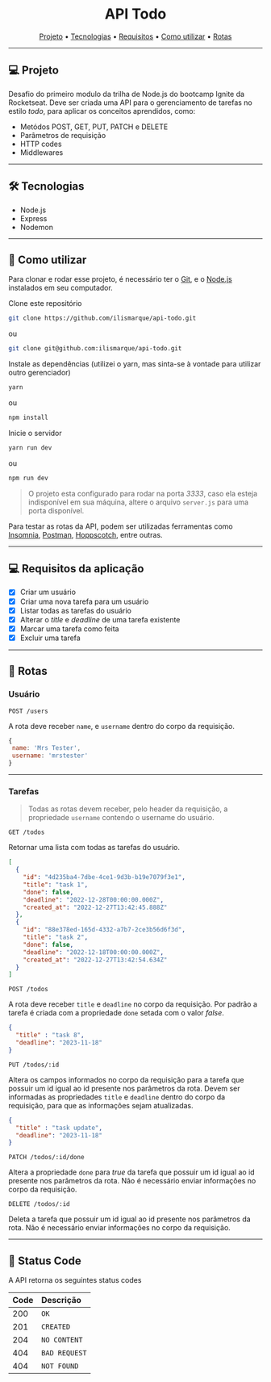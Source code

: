 <!-- # Desafio 01 - Conceitos do Node.js -->
<h1 align="center" >API Todo</h1>

<p align="center">
  <a href="#-projeto">Projeto</a> •
  <a href="#-tecnologias">Tecnologias</a> •
  <a href="#-requisitos-da-aplicação">Requisitos</a> •
  <a href="#-como-utilizar">Como utilizar</a> •
  <a href="#-rotas">Rotas</a>
  
</p>

---

## 💻 Projeto

Desafio do primeiro modulo da trilha de Node.js do bootcamp Ignite da Rocketseat. Deve ser criada uma API para o gerenciamento de tarefas no estilo _todo_, para aplicar os conceitos aprendidos, como:

- Metódos POST, GET, PUT, PATCH e DELETE
- Parâmetros de requisição
- HTTP codes
- Middlewares

---

## 🛠 Tecnologias

- Node.js
- Express
- Nodemon

---

## 🚀 Como utilizar

Para clonar e rodar esse projeto, é necessário ter o [Git](https://git-scm.com), e o [Node.js](https://nodejs.org/en/download/) instalados em seu computador.

Clone este repositório

```bash
git clone https://github.com/ilismarque/api-todo.git
```

ou

```bash
git clone git@github.com:ilismarque/api-todo.git
```

Instale as dependências (utilizei o yarn, mas sinta-se à vontade para utilizar outro gerenciador)

```bash
yarn
```

ou

```bash
npm install
```

Inicie o servidor

```bash
yarn run dev
```

ou

```bash
npm run dev
```

>O projeto esta configurado para rodar na porta _3333_, caso ela esteja indisponível em sua máquina, altere o arquivo ```server.js``` para uma porta disponível.

Para testar as rotas da API, podem ser utilizadas ferramentas como [Insomnia](https://insomnia.rest/), [Postman](https://www.postman.com/), [Hoppscotch](https://hoppscotch.io/), entre outras.

---

## 💻 Requisitos da aplicação

- [x] Criar um usuário
- [x] Criar uma nova tarefa para um usuário
- [x] Listar todas as tarefas do usuário
- [x] Alterar o _title_ e _deadline_ de uma tarefa existente
- [x] Marcar uma tarefa como feita
- [x] Excluir uma tarefa

---

## 🚀 Rotas

### Usuário

```http
POST /users
```

A rota deve receber `name`, e `username` dentro do corpo da requisição.

```js
{
 name: 'Mrs Tester',
 username: 'mrstester'
}
```

---

### Tarefas

>Todas as rotas devem receber, pelo header da requisição, a propriedade `username` contendo o username do usuário.

```http
GET /todos
```

Retornar uma lista com todas as tarefas do usuário.

```json
[
  {
    "id": "4d235ba4-7dbe-4ce1-9d3b-b19e7079f3e1",
    "title": "task 1",
    "done": false,
    "deadline": "2022-12-28T00:00:00.000Z",
    "created_at": "2022-12-27T13:42:45.888Z"
  },
  {
    "id": "88e378ed-165d-4332-a7b7-2ce3b56d6f3d",
    "title": "task 2",
    "done": false,
    "deadline": "2022-12-18T00:00:00.000Z",
    "created_at": "2022-12-27T13:42:54.634Z"
  }
]
```

```http
POST /todos
```

A rota deve receber `title` e `deadline` no corpo da requisição. Por padrão a tarefa é criada com a propriedade `done` setada com o valor _false_.

```json
{
  "title" : "task 8",
  "deadline": "2023-11-18"
}
```

```http
PUT /todos/:id
```

Altera os campos informados no corpo da requisição para a tarefa que possuir um id igual ao id presente nos parâmetros da rota. Devem ser informadas as propriedades `title` e `deadline` dentro do corpo da requisição, para que as informações sejam atualizadas.

```json
{
  "title" : "task update",
  "deadline": "2023-11-18"
}
```

```http
PATCH /todos/:id/done
```

Altera a propriedade `done` para _true_ da tarefa que possuir um id igual ao id presente nos parâmetros da rota. Não é necessário enviar informações no corpo da requisição.

```http
DELETE /todos/:id
```

Deleta a tarefa que possuir um id igual ao id presente nos parâmetros da rota. Não é necessário enviar informações no corpo da requisição.

---

## 🚀 Status Code

A API retorna os seguintes status codes

| Code | Descrição |
| :--- | :--- |
| 200 | `OK` |
| 201 | `CREATED` |
| 204 | `NO CONTENT`|
| 404 | `BAD REQUEST` |
| 404 | `NOT FOUND` |
